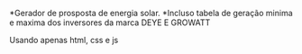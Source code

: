
*Gerador de prosposta de energia solar.
*Incluso tabela de geração minima e maxima dos inversores da marca DEYE E GROWATT

Usando apenas html, css e js
